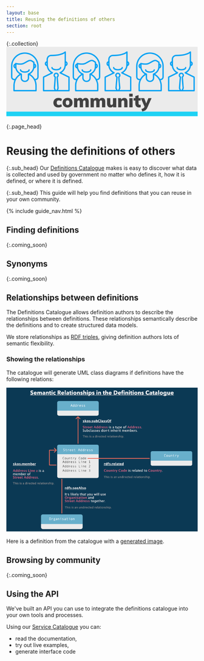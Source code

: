 ```yaml
---
layout: base
title: Reusing the definitions of others
section: root
---
```

{:.collection}
![Community](img/community.svg)


{:.page_head}
# Reusing the definitions of others

{:.sub_head}
Our [Definitions Catalogue](https://definitions.ausdx.io) makes is easy to discover what data is collected and used by government no matter who defines it, how it is defined, or where it is defined.

{:.sub_head}
This guide will help you find definitions that you can reuse in your own community.

{% include guide_nav.html %}



## Finding definitions
{:.coming_soon}

## Synonyms
{:.coming_soon}

## Relationships between definitions

The Definitions Catalogue allows definition authors to describe the relationships between definitions. These relationships  semantically describe the definitions and to create structured data models.

We store relationships as [RDF triples](https://www.w3.org/TR/rdf-concepts/#section-data-model), giving definition authors lots of semantic flexibility.

### Showing the relationships

The catalogue will generate UML class diagrams if definitions have the following relations:

![Diagram showing how skos:member, skos:subClassOf, rdfs:related and rdfs:seeAlso are interpreted by the catalogue to generate class diagrams](img/semantic_relations.png)

Here is a definition from the catalogue with a [generated image](https://definitions.ausdx.io/definition/ce/ce1).

## Browsing by community
{:.coming_soon}

## Using the API

We've built an API you can use to integrate the definitions catalogue into your own tools and processes.

Using our [Service Catalogue](https://services.ausdx.io/service/definitions-catalogue) you can:

- read the documentation,
- try out live examples,
- generate interface code
